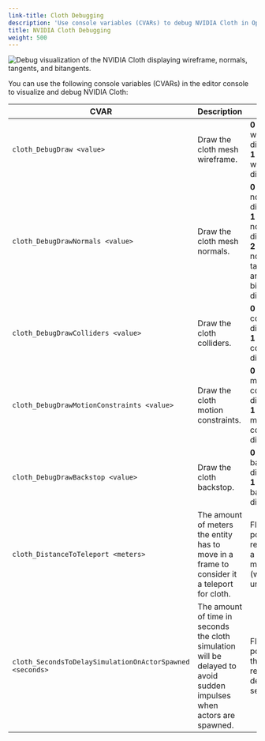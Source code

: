 ```yaml
---
link-title: Cloth Debugging
description: 'Use console variables (CVARs) to debug NVIDIA Cloth in Open 3D Engine (O3DE).'
title: NVIDIA Cloth Debugging
weight: 500
---
```


![Debug visualization of the NVIDIA Cloth displaying wireframe, normals, tangents, and bitangents.](/images/user-guide/interactivity/physics/nvidia-cloth/cloth-debug-visualization.png)

You can use the following console variables (CVARs) in the editor console to visualize and debug NVIDIA Cloth:

| CVAR | Description | Values |
| --- | --- | --- |
| `cloth_DebugDraw <value>` | Draw the cloth mesh wireframe. | **0** - Disable wireframe display.<br>**1** - Enable wireframe display. |
| `cloth_DebugDrawNormals <value>` | Draw the cloth mesh normals. | **0** - Disable normals display.<br>**1** - Enable normals display.<br>**2** - Enable normals, tangents and bitangents display. |
| `cloth_DebugDrawColliders <value>` | Draw the cloth colliders. | **0** - Disable collider display.<br>**1** - Enable collider display. |
| `cloth_DebugDrawMotionConstraints <value>` | Draw the cloth motion constraints. | **0** - Disable motion constraint display.<br>**1** - Enable motion constraint display. |
| `cloth_DebugDrawBackstop <value>` | Draw the cloth backstop. | **0** - Disable backstop display.<br>**1** - Enable backstop display. |
| `cloth_DistanceToTeleport <meters>` | The amount of meters the entity has to move in a frame to consider it a teleport for cloth. | Floating point value represneting a distance in meters (world units). |
| `cloth_SecondsToDelaySimulationOnActorSpawned <seconds>` | The amount of time in seconds the cloth simulation will be delayed to avoid sudden impulses when actors are spawned. | Floating point value that represnets a delay in seconds. |
